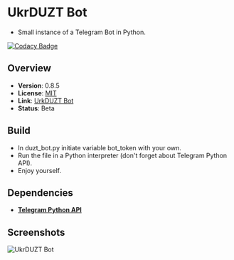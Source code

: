 # UkrDUZT Bot
- Small instance of a Telegram Bot in Python.

[![Codacy Badge](https://api.codacy.com/project/badge/Grade/40d84a83b38147c49b4e66705c47a16a)](https://www.codacy.com/app/OpenXRay/xray-16?utm_source=github.com&amp;utm_medium=referral&amp;utm_content=OpenXRay/xray-16&amp;utm_campaign=Badge_Grade)

Overview
--------
- **Version**: 0.8.5
- **License**: [MIT](https://github.com/weelhelmer/duzt_bot/master/LICENSE)
- **Link**: [UrkDUZT Bot](https://t.me/duzt_bot/)
- **Status**: Beta

Build
-----------
- In duzt_bot.py initiate variable bot_token with your own.
- Run the file in a Python interpreter (don't forget about Telegram Python API).
- Enjoy yourself.

Dependencies
------------
- [**Telegram Python API**](https://github.com/python-telegram-bot/python-telegram-bot/)

Screenshots
-----------
![UkrDUZT Bot](https://github.com/bondarenko-me/duzt_bot/blob/master/duzt_bot_screenshot.PNG)
